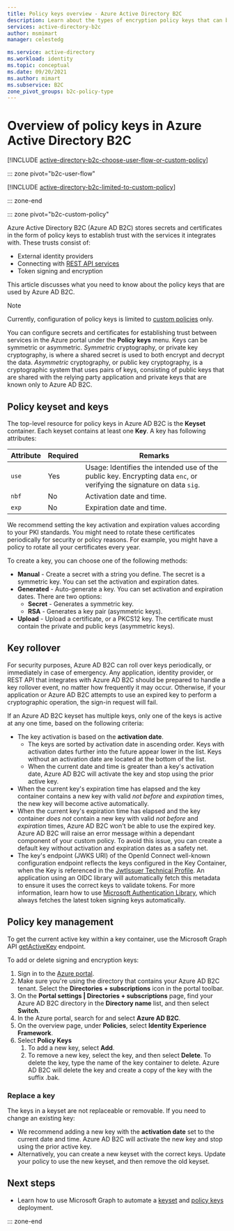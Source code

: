 ```yaml
---
title: Policy keys overview - Azure Active Directory B2C
description: Learn about the types of encryption policy keys that can be used in Azure Active Directory B2C for signing and validating tokens, client secrets, certificates, and passwords.
services: active-directory-b2c
author: msmimart
manager: celestedg

ms.service: active-directory
ms.workload: identity
ms.topic: conceptual
ms.date: 09/20/2021
ms.author: mimart
ms.subservice: B2C
zone_pivot_groups: b2c-policy-type
---
```


# Overview of policy keys in Azure Active Directory B2C

[!INCLUDE [active-directory-b2c-choose-user-flow-or-custom-policy](../../includes/active-directory-b2c-choose-user-flow-or-custom-policy.md)]

::: zone pivot="b2c-user-flow"

[!INCLUDE [active-directory-b2c-limited-to-custom-policy](../../includes/active-directory-b2c-limited-to-custom-policy.md)]

::: zone-end

::: zone pivot="b2c-custom-policy"

Azure Active Directory B2C (Azure AD B2C) stores secrets and certificates in the form of policy keys to establish trust with the services it integrates with. These trusts consist of:

- External identity providers
- Connecting with [REST API services](restful-technical-profile.md)
- Token signing and encryption

 This article discusses what you need to know about the policy keys that are used by Azure AD B2C.

> [!NOTE]
> Currently, configuration of policy keys is limited to [custom policies](./user-flow-overview.md) only.

You can configure secrets and certificates for establishing trust between services in the Azure portal under the **Policy keys** menu. Keys can be symmetric or asymmetric. *Symmetric* cryptography, or private key cryptography, is where a shared secret is used to both encrypt and decrypt the data. *Asymmetric* cryptography, or public key cryptography, is a cryptographic system that uses pairs of keys, consisting of public keys that are shared with the relying party application and private keys that are known only to Azure AD B2C.

## Policy keyset and keys

The top-level resource for policy keys in Azure AD B2C is the **Keyset** container. Each keyset contains at least one **Key**. A key has following attributes:

| Attribute |  Required | Remarks |
| --- | --- |--- |
| `use` | Yes | Usage: Identifies the intended use of the public key. Encrypting data `enc`, or verifying the signature on data `sig`.|
| `nbf`| No | Activation date and time. |
| `exp`| No | Expiration date and time. |

We recommend setting the key activation and expiration values according to your PKI standards. You might need to rotate these certificates periodically for security or policy reasons. For example, you might have a policy to rotate all your certificates every year.

To create a key, you can choose one of the following methods:

- **Manual** - Create a secret with a string you define. The secret is a symmetric key. You can set the activation and expiration dates.
- **Generated** - Auto-generate a key. You can set activation and expiration dates. There are two options:
  - **Secret** - Generates a symmetric key.
  - **RSA** - Generates a key pair (asymmetric keys).
- **Upload** - Upload a certificate, or a PKCS12 key. The certificate must contain the private and public keys (asymmetric keys).

## Key rollover

For security purposes, Azure AD B2C can roll over keys periodically, or immediately in case of emergency. Any application, identity provider, or REST API that integrates with Azure AD B2C should be prepared to handle a key rollover event, no matter how frequently it may occur. Otherwise, if your application or Azure AD B2C attempts to use an expired key to perform a cryptographic operation, the sign-in request will fail.

If an Azure AD B2C keyset has multiple keys, only one of the keys is active at any one time, based on the following criteria:

- The key activation is based on the **activation date**.
  - The keys are sorted by activation date in ascending order. Keys with activation dates further into the future appear lower in the list. Keys without an activation date are located at the bottom of the list.
  - When the current date and time is greater than a key's activation date, Azure AD B2C will activate the key and stop using the prior active key.
- When the current key's expiration time has elapsed and the key container contains a new key with valid *not before* and *expiration* times, the new key will become active automatically.
- When the current key's expiration time has elapsed and the key container *does not* contain a new key with valid *not before* and *expiration* times, Azure AD B2C won't be able to use the expired key. Azure AD B2C will raise an error message within a dependant component of your custom policy. To avoid this issue, you can create a default key without activation and expiration dates as a safety net.
- The key's endpoint (JWKS URI) of the OpenId Connect well-known configuration endpoint reflects the keys configured in the Key Container, when the Key is referenced in the [JwtIssuer Technical Profile](./jwt-issuer-technical-profile.md). An application using an OIDC library will automatically fetch this metadata to ensure it uses the correct keys to validate tokens. For more information, learn how to use [Microsoft Authentication Library](../active-directory/develop/msal-b2c-overview.md), which always fetches the latest token signing keys automatically.

## Policy key management

To get the current active key within a key container, use the Microsoft Graph API [getActiveKey](/graph/api/trustframeworkkeyset-getactivekey) endpoint.

To add or delete signing and encryption keys:

1. Sign in to the [Azure portal](https://portal.azure.com).
1. Make sure you're using the directory that contains your Azure AD B2C tenant. Select the **Directories + subscriptions** icon in the portal toolbar.
1. On the **Portal settings | Directories + subscriptions** page, find your Azure AD B2C directory in the **Directory name** list, and then select **Switch**.
1. In the Azure portal, search for and select **Azure AD B2C**.
1. On the overview page, under **Policies**, select **Identity Experience Framework**.
1. Select **Policy Keys** 
    1. To add a new key, select **Add**.
    1. To remove a new key, select the key, and then select **Delete**. To delete the key, type the name of the key container to delete. Azure AD B2C will delete the key and create a copy of the key with the suffix .bak.

### Replace a key

The keys in a keyset are not replaceable or removable. If you need to change an existing key:

- We recommend adding a new key with the **activation date** set to the current date and time. Azure AD B2C will activate the new key and stop using the prior active key.
- Alternatively, you can create a new keyset with the correct keys. Update your policy to use the new keyset, and then remove the old keyset. 

## Next steps

- Learn how to use Microsoft Graph to automate a [keyset](microsoft-graph-operations.md#trust-framework-policy-keyset) and [policy keys](microsoft-graph-operations.md#trust-framework-policy-key) deployment.

::: zone-end

